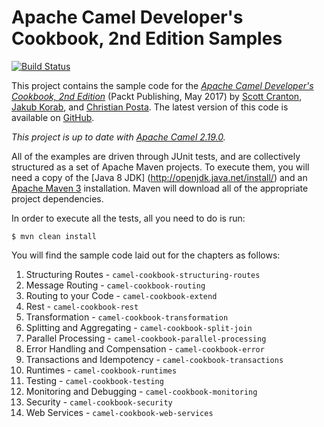 Apache Camel Developer's Cookbook, 2nd Edition Samples
======================================================

[![Build Status](https://travis-ci.org/CamelCookbook/camel-cookbook-examples.png?branch=2nd_ed)](https://travis-ci.org/CamelCookbook/camel-cookbook-examples)

This project contains the sample code for the [_Apache Camel Developer's Cookbook, 2nd Edition_](http://www.packtpub.com/apache-camel-developers-cookbook/book)
(Packt Publishing, May 2017) by [Scott Cranton](https://github.com/scranton), [Jakub Korab](https://github.com/jkorab), and [Christian Posta](https://github.com/christian-posta).
The latest version of this code is available on [GitHub](http://github.com/CamelCookbook/camel-cookbook-examples).

*This project is up to date with [Apache Camel 2.19.0](http://camel.apache.org/camel-219-release.html).*

All of the examples are driven through JUnit tests, and are collectively structured as a set
of Apache Maven projects. To execute them, you will need a copy of the [Java 8 JDK]
(http://openjdk.java.net/install/) and an [Apache Maven 3](http://maven.apache.org/) installation. 
Maven will download all of the appropriate project dependencies.

In order to execute all the tests, all you need to do is run:

    $ mvn clean install

You will find the sample code laid out for the chapters as follows:

1. Structuring Routes - `camel-cookbook-structuring-routes`
2. Message Routing - `camel-cookbook-routing`
3. Routing to your Code - `camel-cookbook-extend`
4. Rest - `camel-cookbook-rest`
5. Transformation - `camel-cookbook-transformation`
6. Splitting and Aggregating - `camel-cookbook-split-join`
7. Parallel Processing - `camel-cookbook-parallel-processing`
8. Error Handling and Compensation - `camel-cookbook-error`
9. Transactions and Idempotency - `camel-cookbook-transactions`
10. Runtimes - `camel-cookbook-runtimes`
11. Testing - `camel-cookbook-testing`
12. Monitoring and Debugging - `camel-cookbook-monitoring`
13. Security - `camel-cookbook-security`
14. Web Services - `camel-cookbook-web-services`

